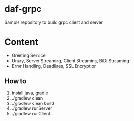# daf-grpc

Sample repository to build grpc client and server

# Content

- Greeting Service
- Unary, Server Streaming, Client Streaming, BiDi Streaming
- Error Handling, Deadlines, SSL Encryption

## How to
1. install java, gradle
2. ./gradlew clean
3. ./gradlew clean build
4. ./gradlew runServer
5. ./gradlew runClient